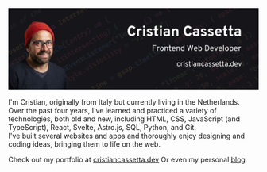 <img src="https://github.com/criscass/criscass/blob/main/github-banner2.jpg" width="1000">





I'm Cristian, originally from Italy but currently living in the Netherlands.\
Over the past four years, I've learned and practiced a variety of technologies, both old and new, 
including HTML, CSS, JavaScript (and TypeScript), React, Svelte, Astro.js, SQL, Python, and Git.\
I've built several websites and apps and thoroughly enjoy designing and coding ideas, bringing them to life on the web.

Check out my portfolio at [cristiancassetta.dev](https://www.cristiancassetta.dev/)
Or even my personal [blog](https://www.cassettas-reboot.xyz/en)

